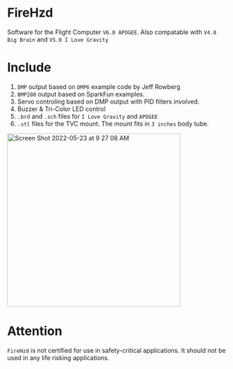 # FireHzd
Software for the Flight Computer ```V6.0 APOGEE```. Also compatable with ```V4.0 Big Brain``` and ```V5.0 I Love Gravity```
# Include 
1. ```DMP``` output based on ```DMP6``` example code by Jeff Rowberg
2. ```BMP280``` output based on SparkFun examples.
3. Servo controling based on DMP output with PID filters involved.
4. Buzzer & Tri-Color LED control
5. ```.brd``` and ```.sch``` files for ```I Love Gravity``` and ```APOGEE```
6. ```.stl``` files for the TVC mount. The mount fits in ```3 inches``` body tube.
<img width="399" alt="Screen Shot 2022-05-23 at 9 27 08 AM" src="https://user-images.githubusercontent.com/77249429/169842502-c7f8e23b-827c-4c74-8fa1-ee069d56a610.png">

# Attention
```FireHzd``` is not certified for use in safety-critical applications. It should not be used in any life risking applications.
